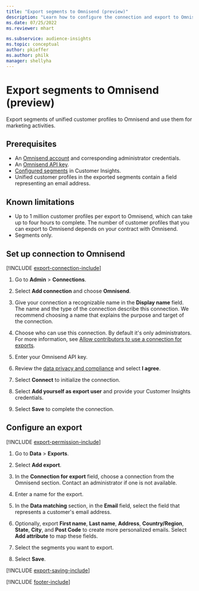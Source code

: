 ```yaml
---
title: "Export segments to Omnisend (preview)"
description: "Learn how to configure the connection and export to Omnisend."
ms.date: 07/25/2022
ms.reviewer: mhart

ms.subservice: audience-insights
ms.topic: conceptual
author: pkieffer
ms.author: philk
manager: shellyha
---
```


# Export segments to Omnisend (preview)

Export segments of unified customer profiles to Omnisend and use them for marketing activities.

## Prerequisites

- An [Omnisend account](https://www.omnisend.com/) and corresponding administrator credentials.
- An [Omnisend API key](https://support.omnisend.com/en/articles/1061890-generating-api-key).
- [Configured segments](segments.md) in Customer Insights.
- Unified customer profiles in the exported segments contain a field representing an email address.

## Known limitations

- Up to 1 million customer profiles per export to Omnisend, which can take up to four hours to complete. The number of customer profiles that you can export to Omnisend depends on your contract with Omnisend.
- Segments only.

## Set up connection to Omnisend

[!INCLUDE [export-connection-include](includes/export-connection-admn.md)]

1. Go to **Admin** > **Connections**.

1. Select **Add connection** and choose **Omnisend**.

1. Give your connection a recognizable name in the **Display name** field. The name and the type of the connection describe this connection. We recommend choosing a name that explains the purpose and target of the connection.

1. Choose who can use this connection. By default it's only administrators. For more information, see [Allow contributors to use a connection for exports](connections.md#allow-contributors-to-use-a-connection-for-exports).

1. Enter your Omnisend API key.

1. Review the [data privacy and compliance](connections.md#data-privacy-and-compliance) and select **I agree**.

1. Select **Connect** to initialize the connection.

1. Select **Add yourself as export user** and provide your Customer Insights credentials.

1. Select **Save** to complete the connection.

## Configure an export

[!INCLUDE [export-permission-include](includes/export-permission.md)]

1. Go to **Data** > **Exports**.

1. Select **Add export**.

1. In the **Connection for export** field, choose a connection from the Omnisend section. Contact an administrator if one is not available.

1. Enter a name for the export.

1. In the **Data matching** section, in the **Email** field, select the field that represents a customer's email address.

1. Optionally, export **First name**, **Last name**, **Address**, **Country/Region**, **State**, **City**, and **Post Code** to create more personalized emails. Select **Add attribute** to map these fields.

1. Select the segments you want to export.

1. Select **Save**.

[!INCLUDE [export-saving-include](includes/export-saving.md)]

[!INCLUDE [footer-include](includes/footer-banner.md)]
